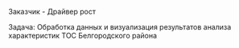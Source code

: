Заказчик - Драйвер рост

Задача: Обработка данных и визуализация результатов анализа характеристик ТОС Белгородского района
